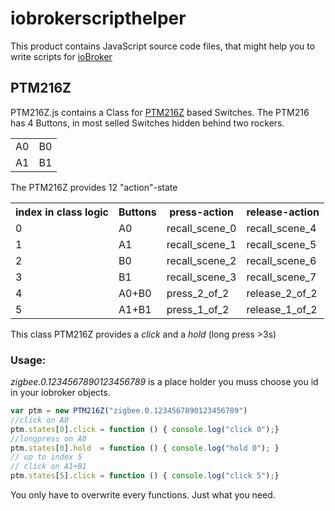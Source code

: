 # iobrokerscripthelper

This product contains JavaScript source code files, that might help you to write scripts for [ioBroker](https://github.com/ioBroker/ioBroker)

## PTM216Z

PTM216Z.js contains a Class for [PTM216Z](https://www.enocean.com/de/produkte/enocean_module/ptm-216z/) based Switches.
The PTM216 has 4 Buttons, in most selled Switches hidden behind two rockers.

<table>
<tr><td>A0<td>B0
<tr><td>A1<td>B1
</table>

The PTM216Z provides 12 "action"-state

<table>
<tr><th>index in class logic<th>Buttons<th>press-action<th>release-action
<tr><td>0<td>A0<td>recall_scene_0<td>recall_scene_4
<tr><td>1<td>A1<td>recall_scene_1<td>recall_scene_5
<tr><td>2<td>B0<td>recall_scene_2<td>recall_scene_6
<tr><td>3<td>B1<td>recall_scene_3<td>recall_scene_7
<tr><td>4<td>A0+B0<td>press_2_of_2<td>release_2_of_2
<tr><td>5<td>A1+B1<td>press_1_of_2<td>release_1_of_2
</table>

This class PTM216Z provides a *click* and a *hold* (long press >3s)

### Usage:
*zigbee.0.1234567890123456789* is a place holder you muss choose you id in your iobroker objects.
```javascript
var ptm = new PTM216Z("zigbee.0.1234567890123456789")
//click on A0
ptm.states[0].click = function () { console.log("click 0");}
//longpress on A0
ptm.states[0].hold  = function () { console.log("hold 0"); }
// up to index 5
// click on A1+B1
ptm.states[5].click = function () { console.log("click 5");}
```
You only have to overwrite every functions. Just what you need.
